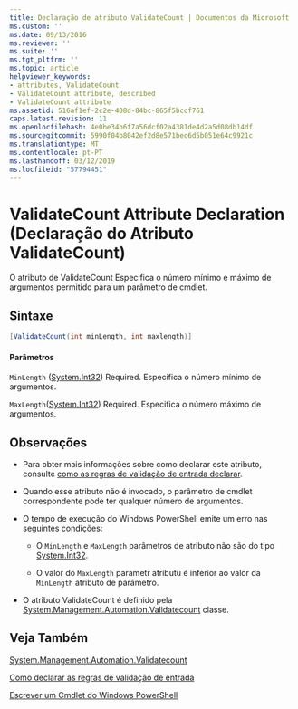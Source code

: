 ```yaml
---
title: Declaração de atributo ValidateCount | Documentos da Microsoft
ms.custom: ''
ms.date: 09/13/2016
ms.reviewer: ''
ms.suite: ''
ms.tgt_pltfrm: ''
ms.topic: article
helpviewer_keywords:
- attributes, ValidateCount
- ValidateCount attribute, described
- ValidateCount attribute
ms.assetid: 516af1ef-2c2e-408d-84bc-865f5bccf761
caps.latest.revision: 11
ms.openlocfilehash: 4e0be34b6f7a56dcf02a4381de4d2a5d08db14df
ms.sourcegitcommit: 5990f04b8042ef2d8e571bec6d5b051e64c9921c
ms.translationtype: MT
ms.contentlocale: pt-PT
ms.lasthandoff: 03/12/2019
ms.locfileid: "57794451"
---
```

# <a name="validatecount-attribute-declaration"></a>ValidateCount Attribute Declaration (Declaração do Atributo ValidateCount)

O atributo de ValidateCount Especifica o número mínimo e máximo de argumentos permitido para um parâmetro de cmdlet.

## <a name="syntax"></a>Sintaxe

```csharp
[ValidateCount(int minLength, int maxlength)]
```

#### <a name="parameters"></a>Parâmetros

`MinLength` ([System.Int32](/dotnet/api/System.Int32)) Required. Especifica o número mínimo de argumentos.

`MaxLength`([System.Int32](/dotnet/api/System.Int32)) Required. Especifica o número máximo de argumentos.

## <a name="remarks"></a>Observações

- Para obter mais informações sobre como declarar este atributo, consulte [como as regras de validação de entrada declarar](http://msdn.microsoft.com/en-us/544c2100-62ba-4be4-b2a2-cc0d4e4fc45b).

- Quando esse atributo não é invocado, o parâmetro de cmdlet correspondente pode ter qualquer número de argumentos.

- O tempo de execução do Windows PowerShell emite um erro nas seguintes condições:

    - O `MinLength` e `MaxLength` parâmetros de atributo não são do tipo [System.Int32](/dotnet/api/System.Int32).

    - O valor do `MaxLength` parametr atributu é inferior ao valor da `MinLength` atributo de parâmetro.

- O atributo ValidateCount é definido pela [System.Management.Automation.Validatecount](/dotnet/api/System.Management.Automation.ValidateCount) classe.

## <a name="see-also"></a>Veja Também

[System.Management.Automation.Validatecount](/dotnet/api/System.Management.Automation.ValidateCount)

[Como declarar as regras de validação de entrada](http://msdn.microsoft.com/en-us/544c2100-62ba-4be4-b2a2-cc0d4e4fc45b)

[Escrever um Cmdlet do Windows PowerShell](./writing-a-windows-powershell-cmdlet.md)

